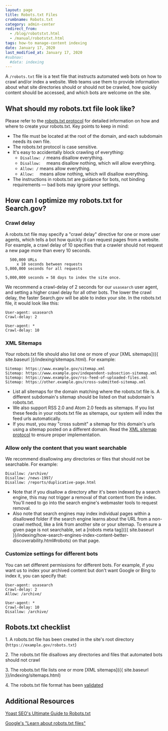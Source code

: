 ```yaml
---
layout: page
title: Robots.txt Files
crumbname: Robots.txt
category: admin-center
redirect_from: 
  - /blog/robotstxt.html
  - /manual/robotstxt.html
tags: how-to manage-content indexing
date: January 17, 2020
last_modified_at: January 17, 2020
#subnav:
  #data: indexing
---
```


A `/robots.txt` file is a text file that instructs automated web bots on how to crawl and/or index a website. Web teams use them to provide information about what site directories should or should not be crawled, how quickly content should be accessed, and which bots are welcome on the site.

## What should my robots.txt file look like?
Please refer to the [robots.txt protocol](http://www.robotstxt.org/robotstxt.html)  for detailed information on how and where to create your robots.txt. Key points to keep in mind:

* The file must be located at the root of the domain, and each subdomain needs its own file.
* The robots.txt protocol is case sensitive.
* It's easy to accidentally block crawling of everything:
  * `Disallow: /` means disallow everything.
  * `Disallow:  ` means disallow nothing, which will allow everything.
  * `Allow: /` means allow everything.
  * `Allow:  ` means allow nothing, which will disallow everything.
* The instructions in robots.txt are guidance for bots, not binding requirements &mdash; bad bots may ignore your settings.

## How can I optimize my robots.txt for Search.gov?

### Crawl delay
A robots.txt file may specify a "crawl delay" directive for one or more user agents, which tells a bot how quickly it can request pages from a website. For example, a crawl delay of 10 specifies that a crawler should not request a new page more than every 10 seconds.

```
  500,000 URLs
     x 10 seconds between requests
5,000,000 seconds for all requests

5,000,000 seconds = 58 days to index the site once.
```

We recommend a crawl-delay of 2 seconds for our `usasearch` user agent, and setting a higher crawl delay for all other bots. The lower the crawl delay, the faster Search.gov will be able to index your site. In the robots.txt file, it would look like this:

```
User-agent: usasearch  
Crawl-delay: 2

User-agent: *
Crawl-delay: 10
```

### XML Sitemaps
Your robots.txt file should also list one or more of your [XML sitemaps]({{ site.baseurl }}/indexing/sitemaps.html). For example:

```
Sitemap: https://www.example.gov/sitemap.xml
Sitemap: https://www.example.gov/independent-subsection-sitemap.xml
Sitemap: https://www.example.gov/rss-feed-of-uploaded-files.xml
Sitemap: https://other.example.gov/cross-submitted-sitemap.xml
```
* List all sitemaps for the domain matching where the robots.txt file is. A different subdomain's sitemap should be listed on that subdomain's robots.txt.
* We also support RSS 2.0 and Atom 2.0 feeds as sitemaps. If you list these feeds in your robots.txt file as sitemaps, our system will index the feed urls automatically.
* If you must, you may "cross submit" a sitemap for this domain's urls using a sitemap posted on a different domain. Read the [XML sitemap protocol](https://sitemaps.org/protocol.html#location) to ensure proper implementation.

### Allow only the content that you want searchable 
We recommend disallowing any directories or files that should not be searchable. For example:

```
Disallow: /archive/
Disallow: /news-1997/
Disallow: /reports/duplicative-page.html
```

* Note that if you disallow a directory after it's been indexed by a search engine, this may not trigger a removal of that content from the index. You'll need to go into the search engine's webmaster tools to request removal.
* Also note that search engines may index individual pages within a disallowed folder if the search engine learns about the URL from a non-crawl method, like a link from another site or your sitemap. To ensure a given page is not searchable, set a [robots meta tag]({{ site.baseurl }}/indexing/how-search-engines-index-content-better-discoverability.html#robots) on that page.


### Customize settings for different bots
You can set different permissions for different bots. For example, if you want us to index your archived content but don't want Google or Bing to index it, you can specify that:

```
User-agent: usasearch  
Crawl-delay: 2
Allow: /archive/

User-agent: *
Crawl-delay: 10
Disallow: /archive/
```

## Robots.txt checklist
<i class="icon-check" ></i> 1. A robots.txt file has been created in the site's root directory (`https://example.gov/robots.txt`)

<i class="icon-check"></i> 2. The robots.txt file disallows any directories and files that automated bots should not crawl

<i class="icon-check"></i> 3. The robots.txt file lists one or more [XML sitemaps]({{ site.baseurl }}/indexing/sitemaps.html)  

<i class="icon-check"></i> 4. The robots.txt file format has been [validated](https://www.websiteplanet.com/webtools/sitemap-validator/) 

## Additional Resources
[Yoast SEO's Ultimate Guide to Robots.txt](https://yoast.com/ultimate-guide-robots-txt/)   

[Google's "Learn about robots.txt files"](https://support.google.com/webmasters/answer/6062608?hl=en&ref_topic=6061961)   


